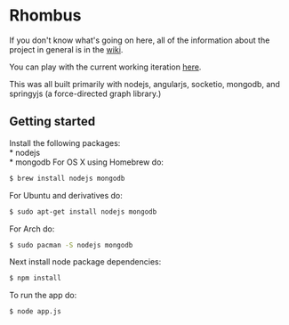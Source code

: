 
# Rhombus 

If you don't know what's going on here, all of the information about the project in general is in the [wiki](https://github.com/ndvr/gadfly/wiki).

You can play with the current working iteration [here](http://rhombus-forum.herokuapp.com/#/).

This was all built primarily with nodejs, angularjs, socketio, mongodb, and springyjs (a force-directed
graph library.)

## Getting started
Install the following packages:  
	* nodejs  
	* mongodb
For OS X using Homebrew do:  
```sh
$ brew install nodejs mongodb
```  
For Ubuntu and derivatives do:  
```sh
$ sudo apt-get install nodejs mongodb
```

For Arch do:  
```sh
$ sudo pacman -S nodejs mongodb
```
Next install node package dependencies:  
```sh
$ npm install
```
To run the app do:  
```sh
$ node app.js
```

